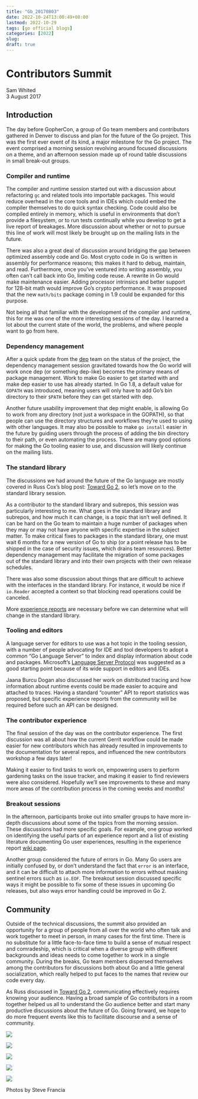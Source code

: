 ```yaml
---
title: "Gb_20170803"
date: 2022-10-24T13:00:49+08:00
lastmod: 2022-10-29
tags: [go official blogs]
categories: [2022]
slug:
draft: true
---
```

# Contributors Summit

Sam Whited  
3 August 2017

## Introduction

The day before GopherCon, a group of Go team members and contributors gathered in Denver to discuss and plan for the future of the Go project. This was the first ever event of its kind, a major milestone for the Go project. The event comprised a morning session revolving around focused discussions on a theme, and an afternoon session made up of round table discussions in small break-out groups.

### Compiler and runtime

The compiler and runtime session started out with a discussion about refactoring `gc` and related tools into importable packages. This would reduce overhead in the core tools and in IDEs which could embed the compiler themselves to do quick syntax checking. Code could also be compiled entirely in memory, which is useful in environments that don’t provide a filesystem, or to run tests continually while you develop to get a live report of breakages. More discussion about whether or not to pursue this line of work will most likely be brought up on the mailing lists in the future.

There was also a great deal of discussion around bridging the gap between optimized assembly code and Go. Most crypto code in Go is written in assembly for performance reasons; this makes it hard to debug, maintain, and read. Furthermore, once you’ve ventured into writing assembly, you often can’t call back into Go, limiting code reuse. A rewrite in Go would make maintenance easier. Adding processor intrinsics and better support for 128-bit math would improve Go’s crypto performance. It was proposed that the new `math/bits` package coming in 1.9 could be expanded for this purpose.

Not being all that familiar with the development of the compiler and runtime, this for me was one of the more interesting sessions of the day. I learned a lot about the current state of the world, the problems, and where people want to go from here.

### Dependency management

After a quick update from the [dep](https://github.com/golang/dep) team on the status of the project, the dependency management session gravitated towards how the Go world will work once dep (or something dep-like) becomes the primary means of package management. Work to make Go easier to get started with and make dep easier to use has already started. In Go 1.8, a default value for `GOPATH` was introduced, meaning users will only have to add Go’s bin directory to their `$PATH` before they can get started with dep.

Another future usability improvement that dep might enable, is allowing Go to work from any directory (not just a workspace in the GOPATH), so that people can use the directory structures and workflows they’re used to using with other languages. It may also be possible to make `go install` easier in the future by guiding users through the process of adding the bin directory to their path, or even automating the process. There are many good options for making the Go tooling easier to use, and discussion will likely continue on the mailing lists.

### The standard library

The discussions we had around the future of the Go language are mostly covered in Russ Cox’s blog post: [Toward Go 2](https://blog.golang.org//toward-go2), so let’s move on to the standard library session.

As a contributor to the standard library and subrepos, this session was particularly interesting to me. What goes in the standard library and subrepos, and how much it can change, is a topic that isn’t well defined. It can be hard on the Go team to maintain a huge number of packages when they may or may not have anyone with specific expertise in the subject matter. To make critical fixes to packages in the standard library, one must wait 6 months for a new version of Go to ship (or a point release has to be shipped in the case of security issues, which drains team resources). Better dependency management may facilitate the migration of some packages out of the standard library and into their own projects with their own release schedules.

There was also some discussion about things that are difficult to achieve with the interfaces in the standard library. For instance, it would be nice if `io.Reader` accepted a context so that blocking read operations could be canceled.

More [experience reports](https://go.dev/wiki/experiencereports) are necessary before we can determine what will change in the standard library.

### Tooling and editors

A language server for editors to use was a hot topic in the tooling session, with a number of people advocating for IDE and tool developers to adopt a common “Go Language Server” to index and display information about code and packages. Microsoft’s [Language Server Protocol](https://www.github.com/Microsoft/language-server-protocol) was suggested as a good starting point because of its wide support in editors and IDEs.

Jaana Burcu Dogan also discussed her work on distributed tracing and how information about runtime events could be made easier to acquire and attached to traces. Having a standard “counter” API to report statistics was proposed, but specific experience reports from the community will be required before such an API can be designed.

### The contributor experience

The final session of the day was on the contributor experience. The first discussion was all about how the current Gerrit workflow could be made easier for new contributors which has already resulted in improvements to the documentation for several repos, and influenced the new contributors workshop a few days later!

Making it easier to find tasks to work on, empowering users to perform gardening tasks on the issue tracker, and making it easier to find reviewers were also considered. Hopefully we’ll see improvements to these and many more areas of the contribution process in the coming weeks and months!

### Breakout sessions

In the afternoon, participants broke out into smaller groups to have more in-depth discussions about some of the topics from the morning session. These discussions had more specific goals. For example, one group worked on identifying the useful parts of an experience report and a list of existing literature documenting Go user experiences, resulting in the experience report [wiki page](https://go.dev/wiki/experiencereports).

Another group considered the future of errors in Go. Many Go users are initially confused by, or don’t understand the fact that `error` is an interface, and it can be difficult to attach more information to errors without masking sentinel errors such as `io.EOF`. The breakout session discussed specific ways it might be possible to fix some of these issues in upcoming Go releases, but also ways error handling could be improved in Go 2.

## Community

Outside of the technical discussions, the summit also provided an opportunity for a group of people from all over the world who often talk and work together to meet in person, in many cases for the first time. There is no substitute for a little face-to-face time to build a sense of mutual respect and comradeship, which is critical when a diverse group with different backgrounds and ideas needs to come together to work in a single community. During the breaks, Go team members dispersed themselves among the contributors for discussions both about Go and a little general socialization, which really helped to put faces to the names that review our code every day.

As Russ discussed in [Toward Go 2](https://blog.golang.org//toward-go2), communicating effectively requires knowing your audience. Having a broad sample of Go contributors in a room together helped us all to understand the Go audience better and start many productive discussions about the future of Go. Going forward, we hope to do more frequent events like this to facilitate discourse and a sense of community.

![](https://go.dev/blog/contributors-summit/IMG_20170712_145844.jpg)

![](https://go.dev/blog/contributors-summit/IMG_20170712_145854.jpg)

![](https://go.dev/blog/contributors-summit/IMG_20170712_145905.jpg)

![](https://go.dev/blog/contributors-summit/IMG_20170712_145911.jpg)

![](https://go.dev/blog/contributors-summit/IMG_20170712_145950.jpg)

Photos by Steve Francia
